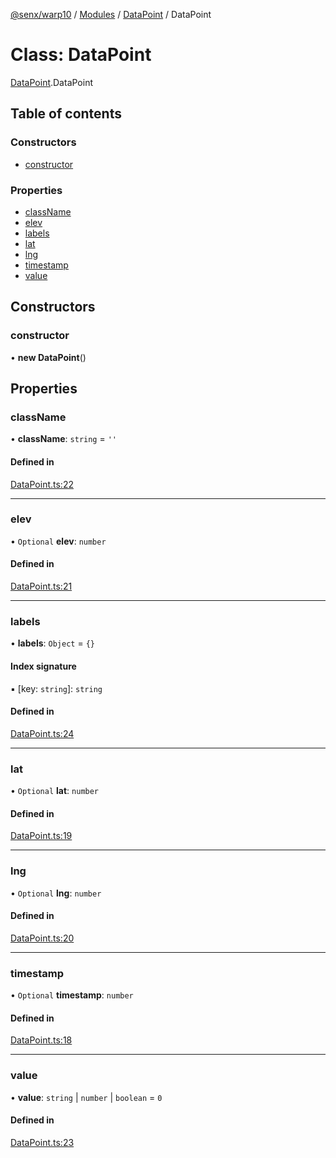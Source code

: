 [@senx/warp10](../README.md) / [Modules](../modules.md) / [DataPoint](../modules/DataPoint.md) / DataPoint

# Class: DataPoint

[DataPoint](../modules/DataPoint.md).DataPoint

## Table of contents

### Constructors

- [constructor](DataPoint.DataPoint.md#constructor)

### Properties

- [className](DataPoint.DataPoint.md#classname)
- [elev](DataPoint.DataPoint.md#elev)
- [labels](DataPoint.DataPoint.md#labels)
- [lat](DataPoint.DataPoint.md#lat)
- [lng](DataPoint.DataPoint.md#lng)
- [timestamp](DataPoint.DataPoint.md#timestamp)
- [value](DataPoint.DataPoint.md#value)

## Constructors

### constructor

• **new DataPoint**()

## Properties

### className

• **className**: `string` = `''`

#### Defined in

[DataPoint.ts:22](https://gitlab.com/senx/node-warp10/-/blob/b1452af/src/lib/DataPoint.ts#L22)

___

### elev

• `Optional` **elev**: `number`

#### Defined in

[DataPoint.ts:21](https://gitlab.com/senx/node-warp10/-/blob/b1452af/src/lib/DataPoint.ts#L21)

___

### labels

• **labels**: `Object` = `{}`

#### Index signature

▪ [key: `string`]: `string`

#### Defined in

[DataPoint.ts:24](https://gitlab.com/senx/node-warp10/-/blob/b1452af/src/lib/DataPoint.ts#L24)

___

### lat

• `Optional` **lat**: `number`

#### Defined in

[DataPoint.ts:19](https://gitlab.com/senx/node-warp10/-/blob/b1452af/src/lib/DataPoint.ts#L19)

___

### lng

• `Optional` **lng**: `number`

#### Defined in

[DataPoint.ts:20](https://gitlab.com/senx/node-warp10/-/blob/b1452af/src/lib/DataPoint.ts#L20)

___

### timestamp

• `Optional` **timestamp**: `number`

#### Defined in

[DataPoint.ts:18](https://gitlab.com/senx/node-warp10/-/blob/b1452af/src/lib/DataPoint.ts#L18)

___

### value

• **value**: `string` \| `number` \| `boolean` = `0`

#### Defined in

[DataPoint.ts:23](https://gitlab.com/senx/node-warp10/-/blob/b1452af/src/lib/DataPoint.ts#L23)

